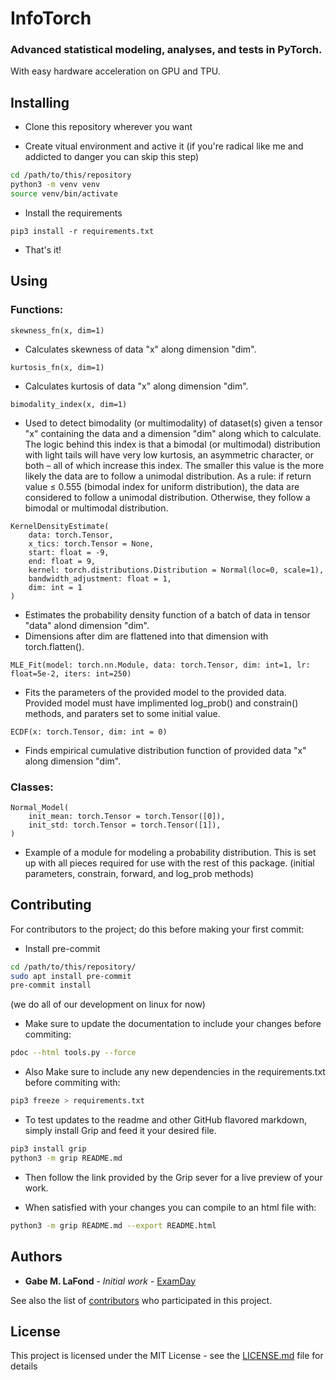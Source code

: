 # InfoTorch
### Advanced statistical modeling, analyses, and tests in PyTorch.
With easy hardware acceleration on GPU and TPU.

## Installing
- Clone this repository wherever you want

- Create vitual environment and active it (if you're radical like me and addicted to danger you can skip this step)
```bash
cd /path/to/this/repository
python3 -m venv venv
source venv/bin/activate
```
- Install the requirements
```
pip3 install -r requirements.txt
```
- That's it!

## Using

### Functions:

```python3
skewness_fn(x, dim=1)
```

- Calculates skewness of data "x" along dimension "dim".

```python3
kurtosis_fn(x, dim=1)
```

- Calculates kurtosis of data "x" along dimension "dim".

```python3
bimodality_index(x, dim=1)
```

- Used to detect bimodality (or multimodality) of dataset(s) given a tensor "x" containing the data
  and a dimension "dim" along which to calculate.  The logic behind this index is that a bimodal (or
  multimodal) distribution with light tails will have very low kurtosis, an asymmetric character, or
  both – all of which increase this index.  The smaller this value is the more likely the data are to
  follow a unimodal distribution.  As a rule: if return value ≤ 0.555 (bimodal index for uniform
  distribution), the data are considered to follow a unimodal distribution. Otherwise, they follow a
  bimodal or multimodal distribution.

```python3
KernelDensityEstimate(
	data: torch.Tensor,
	x_tics: torch.Tensor = None,
	start: float = -9,
	end: float = 9,
	kernel: torch.distributions.Distribution = Normal(loc=0, scale=1),
	bandwidth_adjustment: float = 1,
	dim: int = 1
)
```

- Estimates the probability density function of a batch of data in tensor "data" alond dimension "dim".
- Dimensions after dim are flattened into that dimension with torch.flatten().

```python3
MLE_Fit(model: torch.nn.Module, data: torch.Tensor, dim: int=1, lr: float=5e-2, iters: int=250)
```

- Fits the parameters of the provided model to the provided data. Provided model must have implimented log_prob() and constrain() methods, and paraters set to some initial value.

```python3
ECDF(x: torch.Tensor, dim: int = 0)
```

- Finds empirical cumulative distribution function of provided data "x" along dimension "dim".

### Classes:
```python3
Normal_Model(
	init_mean: torch.Tensor = torch.Tensor([0]),
	init_std: torch.Tensor = torch.Tensor([1]),
)
```
- Example of a module for modeling a probability distribution. This is set up with all pieces
  required for use with the rest of this package. (initial parameters, constrain, forward, and log_prob methods)

## Contributing
For contributors to the project; do this before making your first commit:

- Install pre-commit
```bash
cd /path/to/this/repository/
sudo apt install pre-commit
pre-commit install
```
(we do all of our development on linux for now)

- Make sure to update the documentation to include your changes before commiting:
```bash
pdoc --html tools.py --force
```

- Also Make sure to include any new dependencies in the requirements.txt before commiting with:
```bash
pip3 freeze > requirements.txt
```

- To test updates to the readme and other GitHub flavored markdown, simply install Grip
and feed it your desired file.
```bash
pip3 install grip
python3 -m grip README.md
```

- Then follow the link provided by the Grip sever for a live preview of your work.

- When satisfied with your changes you can compile to an html file with:
```bash
python3 -m grip README.md --export README.html
```


## Authors
* **Gabe M. LaFond** - *Initial work* - [ExamDay](https://github.com/ExamDay)

See also the list of [contributors](https://github.com/ExamDay/InfoTorch/contributors) who participated in this project.

## License
This project is licensed under the MIT License - see the [LICENSE.md](LICENSE.md) file for details

